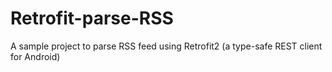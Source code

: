 # Retrofit-parse-RSS

A sample project to parse RSS feed using Retrofit2 (a type-safe REST client for Android)